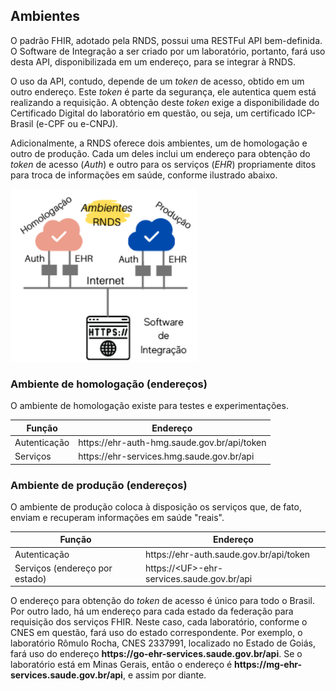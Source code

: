 ## Ambientes

O padrão FHIR, adotado pela RNDS, possui uma RESTFul API bem-definida.
O Software de Integração a ser criado por um laboratório, portanto, fará
uso desta API, disponibilizada em um endereço, para se integrar à RNDS.

O uso da API, contudo, depende de um _token_ de acesso, obtido em um outro
endereço. Este _token_ é parte da segurança, ele autentica quem está
realizando a requisição. A obtenção deste _token_ exige a disponibilidade
do Certificado Digital do laboratório em questão, ou seja, um certificado
ICP-Brasil (e-CPF ou e-CNPJ).

Adicionalmente, a RNDS oferece dois ambientes, um de homologação e outro de produção.
Cada um deles inclui um endereço para obtenção do _token_ de acesso (_Auth_) e
outro para os serviços (_EHR_) propriamente ditos para troca de informações em saúde, conforme ilustrado abaixo.

<img src="../media/ambientes.png" width="300px">

### Ambiente de homologação (endereços)

O ambiente de homologação existe para testes e experimentações.

| Função       | Endereço                                                 |
| ------------ | -------------------------------------------------------- |
| Autenticação | https<span>:</span>//ehr-auth-hmg.saude.gov.br/api/token |
| Serviços     | https<span>:</span>//ehr-services.hmg.saude.gov.br/api   |

### Ambiente de produção (endereços)

O ambiente de produção coloca à disposição os serviços que, de fato,
enviam e recuperam informações em saúde "reais".

| Função                         | Endereço                                                      |
| ------------------------------ | ------------------------------------------------------------- |
| Autenticação                   | https<span>:</span>//ehr-auth.saude.gov.br/api/token          |
| Serviços (endereço por estado) | https<span>:</span>//&lt;UF&gt;-ehr-services.saude.gov.br/api |

O endereço para obtenção do _token_ de acesso é único para todo o Brasil.
Por outro lado, há um endereço para cada estado da federação para requisição
dos serviços FHIR. Neste caso, cada laboratório, conforme o CNES em questão, fará uso do estado correspondente.
Por exemplo, o laboratório Rômulo Rocha, CNES 2337991, localizado no Estado de Goiás, fará uso do
endereço **https<span>:</span>//go-ehr-services.saude.gov.br/api**. Se o laboratório está em Minas Gerais, então
o endereço é **https<span>:</span>//mg-ehr-services.saude.gov.br/api**, e assim por diante.
